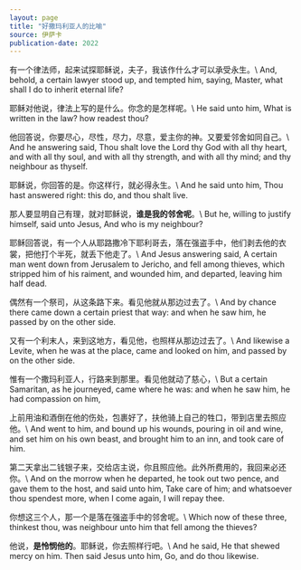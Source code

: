 ```yaml
---
layout: page
title: "好撒玛利亚人的比喻"
source: 伊萨卡
publication-date: 2022
---
```


有一个律法师，起来试探耶稣说，夫子，我该作什么才可以承受永生。\\
And, behold, a certain lawyer stood up, and tempted him, saying, Master, what shall I do to inherit eternal life?

耶稣对他说，律法上写的是什么。你念的是怎样呢。\\
He said unto him, What is written in the law? how readest thou?

他回答说，你要尽心，尽性，尽力，尽意，爱主你的神。又要爱邻舍如同自己。\\
And he answering said, Thou shalt love the Lord thy God with all thy heart, and with all thy soul, and with all thy strength, and with all thy mind; and thy neighbour as thyself.

耶稣说，你回答的是。你这样行，就必得永生。\\
And he said unto him, Thou hast answered right: this do, and thou shalt live.

那人要显明自己有理，就对耶稣说，**谁是我的邻舍呢**。\\
But he, willing to justify himself, said unto Jesus, And who is my neighbour?

耶稣回答说，有一个人从耶路撒冷下耶利哥去，落在强盗手中，他们剥去他的衣裳，把他打个半死，就丢下他走了。\\
And Jesus answering said, A certain man went down from Jerusalem to Jericho, and fell among thieves, which stripped him of his raiment, and wounded him, and departed, leaving him half dead.

偶然有一个祭司，从这条路下来。看见他就从那边过去了。\\
And by chance there came down a certain priest that way: and when he saw him, he passed by on the other side.

又有一个利末人，来到这地方，看见他，也照样从那边过去了。\\
And likewise a Levite, when he was at the place, came and looked on him, and passed by on the other side.

惟有一个撒玛利亚人，行路来到那里。看见他就动了慈心，\\
But a certain Samaritan, as he journeyed, came where he was: and when he saw him, he had compassion on him,

上前用油和酒倒在他的伤处，包裹好了，扶他骑上自己的牲口，带到店里去照应他。\\
And went to him, and bound up his wounds, pouring in oil and wine, and set him on his own beast, and brought him to an inn, and took care of him.

第二天拿出二钱银子来，交给店主说，你且照应他。此外所费用的，我回来必还你。\\
And on the morrow when he departed, he took out two pence, and gave them to the host, and said unto him, Take care of him; and whatsoever thou spendest more, when I come again, I will repay thee.

你想这三个人，那一个是落在强盗手中的邻舍呢。\\
Which now of these three, thinkest thou, was neighbour unto him that fell among the thieves?

他说，**是怜悯他的**。耶稣说，你去照样行吧。\\
And he said, He that shewed mercy on him. Then said Jesus unto him, Go, and do thou likewise.